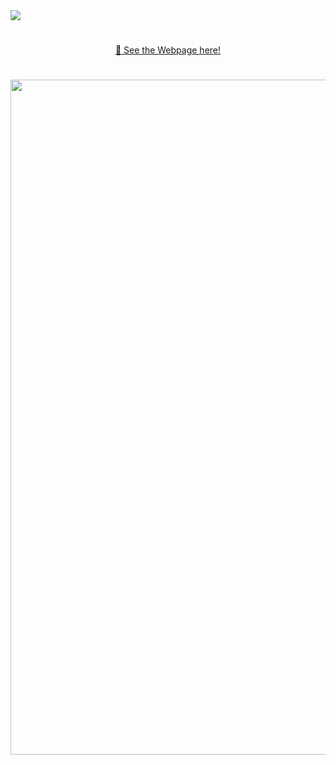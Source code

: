 <img src="#"/>

#

<p style="text-align:center"><a href="#">👀 See the Webpage here!</a></p>

#

<img width=1080 src="#"/>
